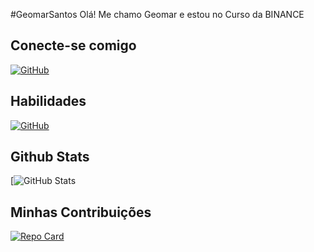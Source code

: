 #GeomarSantos
Olá! Me chamo Geomar e estou no Curso da BINANCE

## Conecte-se comigo
[![GitHub](https://img.shields.io/badge/GitHub-ec63a1?style=for-the-badge&logo=github&logocolor=fff)](https://github.com/geomarsantos/)

## Habilidades
[![GitHub](https://img.shields.io/badge/GitHub-ec63a1?style=for-the-badge&logo=github&logocolor=fff)](https://docs.github.com/)

## Github Stats
[![GitHub Stats](https://github-readme-stats.vercel.app/app?username=geomarsantos&theme=transparent&bg_color=ec63a1&border_color=fff&show_icons=true&icon_color=fff&title_color=fff&text_color=fff&hide_title=true&hide=stars)

## Minhas Contribuições
[![Repo Card](https://github-readme-stats.vercel.app/api/pin/?username=geomarsantos&repo=dio-lab-open-source&br_color=ec63a1&border_color=fff&show_icons=true&icon_color=fff&title_color=fff&text_color=fff)](https://github.com/geomarsantos/dio-lab-open-source)

